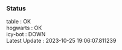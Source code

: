 ### Status


table : OK  
hogwarts : OK  
icy-bot : DOWN  
Latest Update : 2023-10-25 19:06:07.811239
